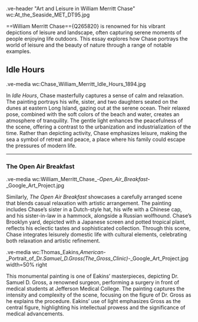 .ve-header "Art and Leisure in William Merritt Chase" wc:At_the_Seaside_MET_DT95.jpg

==William Merritt Chase=={Q265820} is renowned for his vibrant depictions of leisure and landscape, often capturing serene moments of people enjoying life outdoors. This essay explores how Chase portrays the world of leisure and the beauty of nature through a range of notable examples.



## Idle Hours  
.ve-media wc:Chase_William_Merritt_Idle_Hours_1894.jpg

In *Idle Hours*, Chase masterfully captures a sense of calm and relaxation. The painting portrays his wife, sister, and two daughters seated on the dunes at eastern Long Island, gazing out at the serene ocean. Their relaxed pose, combined with the soft colors of the beach and water, creates an atmosphere of tranquility. The gentle light enhances the peacefulness of the scene, offering a contrast to the urbanization and industrialization of the time. Rather than depicting activity, Chase emphasizes leisure, making the sea a symbol of retreat and peace, a place where his family could escape the pressures of modern life.

---



### The Open Air Breakfast
.ve-media wc:William_Merritt_Chase_-_Open_Air_Breakfast_-_Google_Art_Project.jpg

Similarly, *The Open Air Breakfast* showcases a carefully arranged scene that blends casual relaxation with artistic arrangement. The painting includes Chase’s sister in a Dutch-style hat, his wife with a Chinese cap, and his sister-in-law in a hammock, alongside a Russian wolfhound. Chase’s Brooklyn yard, depicted with a Japanese screen and potted tropical plant, reflects his eclectic tastes and sophisticated collection. Through this scene, Chase integrates leisurely domestic life with cultural elements, celebrating both relaxation and artistic refinement.


.ve-media wc:Thomas_Eakins,_American_-_Portrait_of_Dr._Samuel_D._Gross_(The_Gross_Clinic)_-_Google_Art_Project.jpg width=50% right

This monumental painting is one of Eakins’ masterpieces, depicting Dr. Samuel D. Gross, a renowned surgeon, performing a surgery in front of medical students at Jefferson Medical College. The painting captures the intensity and complexity of the scene, focusing on the figure of Dr. Gross as he explains the procedure. Eakins’ use of light emphasizes Gross as the central figure, highlighting his intellectual prowess and the significance of medical advancements.



